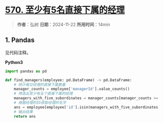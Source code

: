 # [570. 至少有5名直接下属的经理](https://leetcode.cn/problems/managers-with-at-least-5-direct-reports/description/)

> **作者**：弘树
> **日期**：2024-11-22
> **所用时间**：14min

## 1. Pandas

见代码注释。

**Python3**

```python
import pandas as pd

def find_managers(employee: pd.DataFrame) -> pd.DataFrame:
    # 统计每位经理的直接下属数量
    manager_counts = employee['managerId'].value_counts()
    # 筛选出至少有五个直接下属的经理
    managers_with_five_subordinates = manager_counts[manager_counts >= 5].index
    # 根据经理的ID获取经理的名字
    ans = employee[employee['id'].isin(managers_with_five_subordinates)][['name']]
    # 输出结果
    return ans
```